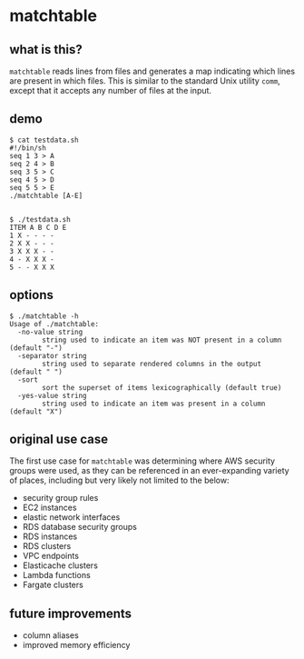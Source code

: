 # matchtable

## what is this?

`matchtable` reads lines from files and generates a map indicating which lines
are present in which files. This is similar to the standard Unix utility
`comm`, except that it accepts any number of files at the input.

## demo

```
$ cat testdata.sh
#!/bin/sh
seq 1 3 > A
seq 2 4 > B
seq 3 5 > C
seq 4 5 > D
seq 5 5 > E
./matchtable [A-E]


$ ./testdata.sh
ITEM A B C D E
1 X - - - -
2 X X - - -
3 X X X - -
4 - X X X -
5 - - X X X
```

## options

```
$ ./matchtable -h
Usage of ./matchtable:
  -no-value string
    	string used to indicate an item was NOT present in a column (default "-")
  -separator string
    	string used to separate rendered columns in the output (default " ")
  -sort
    	sort the superset of items lexicographically (default true)
  -yes-value string
    	string used to indicate an item was present in a column (default "X")
```

## original use case

The first use case for `matchtable` was determining where AWS security groups
were used, as they can be referenced in an ever-expanding variety of places,
including but very likely not limited to the below:

* security group rules
* EC2 instances
* elastic network interfaces
* RDS database security groups
* RDS instances
* RDS clusters
* VPC endpoints
* Elasticache clusters
* Lambda functions
* Fargate clusters

## future improvements

* column aliases
* improved memory efficiency
